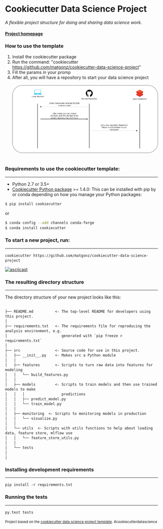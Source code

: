 # Cookiecutter Data Science Project

_A flexible project structure for doing and sharing data science work._


#### [Project homepage](https://github.com/matgonz/cookiecutter-data-science-project/)


### How to use the template
1. Install the cookiecutter package
2. Run the command: "cookiecutter https://github.com/matgonz/cookiecutter-data-science-project"
3. Fill the params in your promp
4. After all, you will have a repository to start your data science project
<br/><br/>
![Flow chart - How to use cookiecutter with databricks](docs/architecture/cookiecutter_template_flowchart_using_databricks.png)
<br/><br/>
### Requirements to use the cookiecutter template:
-----------
 - Python 2.7 or 3.5+
 - [Cookiecutter Python package](http://cookiecutter.readthedocs.org/en/latest/installation.html) >= 1.4.0: This can be installed with pip by or conda depending on how you manage your Python packages:

``` bash
$ pip install cookiecutter
```

or

``` bash
$ conda config --add channels conda-forge
$ conda install cookiecutter
```


### To start a new project, run:
------------

    cookiecutter https://github.com/matgonz/cookiecutter-data-science-project


[![asciicast](https://asciinema.org/a/244658.svg)](https://asciinema.org/a/244658)


### The resulting directory structure
------------

The directory structure of your new project looks like this: 

```

├── README.md          <- The top-level README for developers using this project.
│
├── requirements.txt   <- The requirements file for reproducing the analysis environment, e.g.
│                         generated with `pip freeze > requirements.txt`
│
├── src                <- Source code for use in this project.
│   ├── __init__.py    <- Makes src a Python module
│   │
│   ├── features       <- Scripts to turn raw data into features for modeling
│   │   └── build_features.py
│   │
│   ├── models         <- Scripts to train models and then use trained models to make
│   │   │                 predictions
│   │   ├── predict_model.py
│   │   └── train_model.py
│   │
│   ├── monitoring  <- Scripts to monitoring models in production
│   │   └── visualize.py
│   │
│   └── utils  <- Scripts with utils functions to help about loading data, feature store, mlflow use
│   │   └── feature_store_utils.py
│   │
│   └── tests
│
│
```


### Installing development requirements
------------

    pip install -r requirements.txt

### Running the tests
------------

    py.test tests


<p><small>Project based on the <a target="_blank" href="https://drivendata.github.io/cookiecutter-data-science/">cookiecutter data science project template</a>. #cookiecutterdatascience</small></p>

